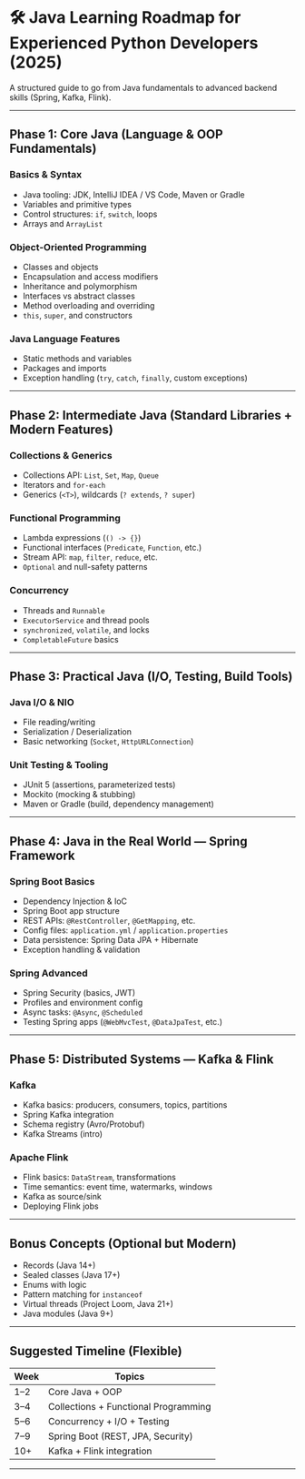 # 🛠 Java Learning Roadmap for Experienced Python Developers (2025)

A structured guide to go from Java fundamentals to advanced backend skills (Spring, Kafka, Flink).

---

## Phase 1: Core Java (Language & OOP Fundamentals)

### Basics & Syntax
- Java tooling: JDK, IntelliJ IDEA / VS Code, Maven or Gradle
- Variables and primitive types
- Control structures: `if`, `switch`, loops
- Arrays and `ArrayList`

### Object-Oriented Programming
- Classes and objects
- Encapsulation and access modifiers
- Inheritance and polymorphism
- Interfaces vs abstract classes
- Method overloading and overriding
- `this`, `super`, and constructors

### Java Language Features
- Static methods and variables
- Packages and imports
- Exception handling (`try`, `catch`, `finally`, custom exceptions)

---

## Phase 2: Intermediate Java (Standard Libraries + Modern Features)

### Collections & Generics
- Collections API: `List`, `Set`, `Map`, `Queue`
- Iterators and `for-each`
- Generics (`<T>`), wildcards (`? extends`, `? super`)

### Functional Programming
- Lambda expressions (`() -> {}`)
- Functional interfaces (`Predicate`, `Function`, etc.)
- Stream API: `map`, `filter`, `reduce`, etc.
- `Optional` and null-safety patterns

### Concurrency
- Threads and `Runnable`
- `ExecutorService` and thread pools
- `synchronized`, `volatile`, and locks
- `CompletableFuture` basics

---

## Phase 3: Practical Java (I/O, Testing, Build Tools)

### Java I/O & NIO
- File reading/writing
- Serialization / Deserialization
- Basic networking (`Socket`, `HttpURLConnection`)

### Unit Testing & Tooling
- JUnit 5 (assertions, parameterized tests)
- Mockito (mocking & stubbing)
- Maven or Gradle (build, dependency management)

---

## Phase 4: Java in the Real World — Spring Framework

### Spring Boot Basics
- Dependency Injection & IoC
- Spring Boot app structure
- REST APIs: `@RestController`, `@GetMapping`, etc.
- Config files: `application.yml` / `application.properties`
- Data persistence: Spring Data JPA + Hibernate
- Exception handling & validation

### Spring Advanced
- Spring Security (basics, JWT)
- Profiles and environment config
- Async tasks: `@Async`, `@Scheduled`
- Testing Spring apps (`@WebMvcTest`, `@DataJpaTest`, etc.)

---

## Phase 5: Distributed Systems — Kafka & Flink

### Kafka
- Kafka basics: producers, consumers, topics, partitions
- Spring Kafka integration
- Schema registry (Avro/Protobuf)
- Kafka Streams (intro)

### Apache Flink
- Flink basics: `DataStream`, transformations
- Time semantics: event time, watermarks, windows
- Kafka as source/sink
- Deploying Flink jobs

---

## Bonus Concepts (Optional but Modern)
- Records (Java 14+)
- Sealed classes (Java 17+)
- Enums with logic
- Pattern matching for `instanceof`
- Virtual threads (Project Loom, Java 21+)
- Java modules (Java 9+)

---

## Suggested Timeline (Flexible)

| Week | Topics |
|------|--------|
| 1–2  | Core Java + OOP |
| 3–4  | Collections + Functional Programming |
| 5–6  | Concurrency + I/O + Testing |
| 7–9  | Spring Boot (REST, JPA, Security) |
| 10+  | Kafka + Flink integration |

---
